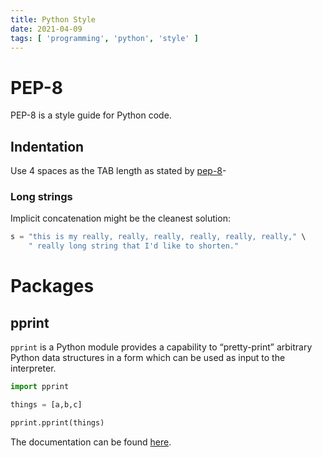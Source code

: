```yaml
---
title: Python Style
date: 2021-04-09
tags: [ 'programming', 'python', 'style' ]
---
```


# PEP-8

PEP-8 is a style guide for Python code.

## Indentation

Use 4 spaces as the TAB length as stated by
[pep-8](https://www.python.org/dev/peps/pep-0008/#indentation)-

### Long strings

Implicit concatenation might be the cleanest solution:

```python
s = "this is my really, really, really, really, really, really," \
    " really long string that I'd like to shorten."
```

# Packages

## pprint

`pprint` is a Python module provides a capability to “pretty-print” arbitrary
Python data structures in a form which can be used as input to the interpreter. 

```python
import pprint

things = [a,b,c]

pprint.pprint(things)
```

The documentation can be found
[here](https://docs.python.org/3/library/pprint.html).
